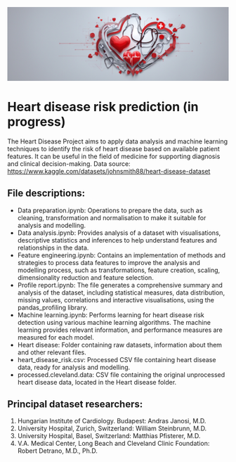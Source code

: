![alt text](https://github.com/MrDomian/Heart-Disease-Risk-Prediction/blob/main/Heart%20disease/Risk_of_heart_disease_banner.jpg)
# Heart disease risk prediction (in progress)
The Heart Disease Project aims to apply data analysis and machine learning techniques to identify the risk of heart disease based on available patient features. It can be useful in the field of medicine for supporting diagnosis and clinical decision-making.
Data source: https://www.kaggle.com/datasets/johnsmith88/heart-disease-dataset

## File descriptions:
- Data preparation.ipynb: Operations to prepare the data, such as cleaning, transformation and normalisation to make it suitable for analysis and modelling.
- Data analysis.ipynb: Provides analysis of a dataset with visualisations, descriptive statistics and inferences to help understand features and relationships in the data.
- Feature engineering.ipynb: Contains an implementation of methods and strategies to process data features to improve the analysis and modelling process, such as transformations, feature creation, scaling, dimensionality reduction and feature selection.
- Profile report.ipynb: The file generates a comprehensive summary and analysis of the dataset, including statistical measures, data distribution, missing values, correlations and interactive visualisations, using the pandas_profiling library.
- Machine learning.ipynb: Performs learning for heart disease risk detection using various machine learning algorithms. The machine learning provides relevant information, and performance measures are measured for each model.
- Heart disease: Folder containing raw datasets, information about them and other relevant files.
- heart_disease_risk.csv: Processed CSV file containing heart disease data, ready for analysis and modelling.
- processed.cleveland.data: CSV file containing the original unprocessed heart disease data, located in the Heart disease folder.



## Principal dataset researchers:
1. Hungarian Institute of Cardiology. Budapest: Andras Janosi, M.D.
2. University Hospital, Zurich, Switzerland: William Steinbrunn, M.D.
3. University Hospital, Basel, Switzerland: Matthias Pfisterer, M.D.
4. V.A. Medical Center, Long Beach and Cleveland Clinic Foundation: Robert Detrano, M.D., Ph.D.
